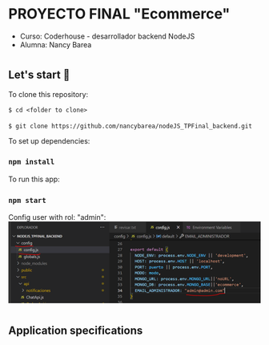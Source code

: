 # PROYECTO FINAL  "Ecommerce"
- Curso: Coderhouse - desarrollador backend NodeJS
- Alumna: Nancy Barea
#
## Let's start 🚀

To clone this repository:

```
$ cd <folder to clone>

$ git clone https://github.com/nancybarea/nodeJS_TPFinal_backend.git

```

To set up dependencies:
### `npm install`

To run this app:
### `npm start`

Config user with rol: "admin":
<img src='./readme/configAdmin.png' alt='config admin'/>

#
## Application specifications

